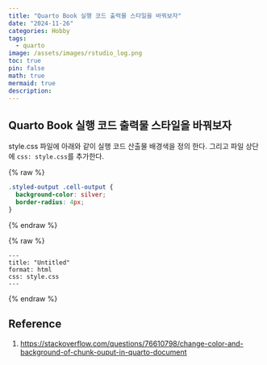 ```yaml
---
title: "Quarto Book 실행 코드 출력물 스타일을 바꿔보자"
date: "2024-11-26"
categories: Hobby
tags: 
  - quarto
image: /assets/images/rstudio_log.png
toc: true
pin: false
math: true
mermaid: true
description: 
---
```


## Quarto Book 실행 코드 출력물 스타일을 바꿔보자

style.css 파일에 아래와 같이 실행 코드 산출물 배경색을 정의 한다.
그리고 파일 상단에 `css: style.css`를 추가한다.

{% raw %}
```css
.styled-output .cell-output {
  background-color: silver;
  border-radius: 4px;
}
```
{% endraw %}

{% raw %}
```qmd
---
title: "Untitled"
format: html
css: style.css
---
```
{% endraw %}

## Reference

1. https://stackoverflow.com/questions/76610798/change-color-and-background-of-chunk-ouput-in-quarto-document
